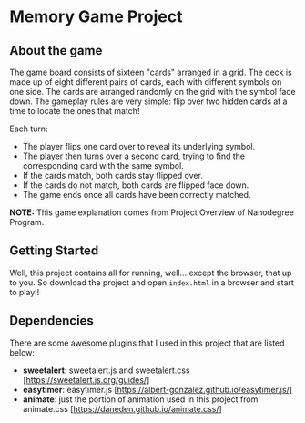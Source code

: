 # Memory Game Project

## About the game

The game board consists of sixteen "cards" arranged in a grid. The deck is made up of eight different pairs of cards, each with different symbols on one side. The cards are arranged randomly on the grid with the symbol face down. The gameplay rules are very simple: flip over two hidden cards at a time to locate the ones that match!

Each turn:

* The player flips one card over to reveal its underlying symbol.
* The player then turns over a second card, trying to find the corresponding card with the same symbol.
* If the cards match, both cards stay flipped over.
* If the cards do not match, both cards are flipped face down.
* The game ends once all cards have been correctly matched.

**NOTE:** This game explanation comes from Project Overview of Nanodegree Program. 

## Getting Started

Well, this project contains all for running, well... except the browser, that up to you. So download the project and open `index.html` in a browser and start to play!!

## Dependencies

There are some awesome plugins that I used in this project that are listed below:

* **sweetalert**: sweetalert.js and sweetalert.css [https://sweetalert.js.org/guides/]
* **easytimer**: easytimer.js [https://albert-gonzalez.github.io/easytimer.js/]
* **animate**: just the portion of animation used in this project from animate.css [https://daneden.github.io/animate.css/]
